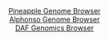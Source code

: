 <div id="Pineapple_Genome_Browser" align="center">
  <a href="https://igv.org/app/?sessionURL=blob:zZJda9swFIb_i6BlA8e27Dj.gDLcrh9p064kS9KmFCPLsq1VlhxJTpqG_PdpZWM3HTQXGwNdSIcjnfd99WzBikhFBQcJ8GwY2BACC6harCeoaRm5QQ1RICkRU8QCkpREEo4JSLagREqj6XhkbtZatypxHKrbXoN4JWzl26hBL4KjtbKxaJwTwRjKhURaSOUcS7QSDq1WvTXJUdvaZrZvB06BNHIQa2vBlXBawqtsbd7LfpWyinDRkKzpmKavAjKjx2gs7BJ9SueTFGOi1BXZDIuj9GqYzvzT6eJ8cLKYfrmYTwfzwwmtONKdJEf3uOsuD7yz6e3TqcfWF9I_OY_obR3VG3x_4H8.PH1uqSTqCIYw8qO.D_smGsoL8vw_uTaL7ul8eMzvRQDvRrfR8G6xuRmPZ.N0hr9F87d9B2BnASZwZ0gAuJZhAl3LdwdW4A16P7Ywslw3NulIQUHy8GgBLRF.Mu0PW6A3reEFKLLsXtGxgJAFkSDpxa4bwjj2gn7Yd.MY7qwt6CT7e9GeTcdx6Hqp5w2ykjJtYC4yxVtlI87tFS7t6mXPLBfPtPJJiZpqGKaFGGGa1stNWKLO_UOWFjCjX7_PGH2Pon9C3XuE2DrfF7Wc1JOvbJjP5hW5VnR5DZdPbXWhyzx6M56BMbtfNKWQDdKm31TM8SdtKyQp4toUVlTRnDKqN3OToliDBHq.gRZgwYShEMgq_.BargUD9.NvOP3d4.47">Pineapple Genome Browser</a>
</div>
<div id="Alphonso_Genome_Browser" align="center">
  <a href="https://igv.org/app/?sessionURL=blob:zZJta9swFIX_i6BlA8eW32NDGW5e1q5t2jVkoS3FyLLsiMqSK8lO0pD_Pq1s7EsHzYeNgUDSRdI95.jZgZ5IRQUHKfBsN7RdF1hArcR6jpqWkRlqiAJphZgiFpCkIpJwTEC6AxVSGi1uL83NldatSh2H6nbQIF4LW_k2atCL4GitbCwaZyQYQ4WQSAupnFOJeuHQuh.sSYHa1ja9fTt0SqSRg1i7ElwJpyW8ztfmvfxXKa8JFw3Jm45p.iogN3qMxtKu0KdsOc8wJkpdkO15eZJdnGff_Mni_nM0ul9cny0X0fJ4TmuOdCfJSXv2PLu5vwqU6uD8i7wa323j5ZN6CsOvR_74eLJpqSTqxI3doT8MgjA0wVBeks3_5NkMeqDvSxYEN0GoElFMj7xpsYBseT2bRk2PMXzTeQT2FmACd4YEgFcyTl1o.TCyQi8a_Fi6QwvCxOQjBQXpw6MFtET4yRx_2AG9bQ0vQJHn7hUdCwhZEgnSQQJh7CaJFwZxAJPE3Vs70En298KdLm6TGHqZ50V5RZk2MJe54q2yEed2jyu7fjkwzUh1nhxNx_PqyDstpue1mcaJGvVieBZ5wR_ytIBp__qJxux7VP0T9t4jxNbFocBteLgqbzFt7qTUlJAA4STbZNDAN5m8GVBs7B4WTiVkg7Q5bypm.5O5HkmKuDaFnipaUEb1dmlyFGuQup5v0AVYMGFYBLIuPkALWm4IP_5G1N8_7r8D">Alphonso Genome Browser</a>
</div>


<div id="DAF_Genomics_Browser" align="center">
  <a href="https://igv.org/app/?sessionURL=blob:tZFra9swFIb_y4H0k6_yLTaE4a23tGtLE1xDSwmKfRybWpYryUvTkP8.4XUMNsoYdCAJiXN5X51nD99QyIZ3kACx3MByXTBA1ny7pKxv8ZoylJBUtJVogMAKBXYFQrKHikpFs8VXXVkr1cvEtktamRvsOGsKaUnPor0p.aBq1KkmsSijr7yjW2kVnOlkRW3a9jXvJLdpUaCUpmP32G1WW6qPn7HV2BJXbGhVM6qutAltrLQqqt02XYkvfzHyH5T1aj6l.TId6y9xNy9n6eU8vfNOsvuz8Mt9dnOeZ2F.tGw2HVWDwJkjdpJdsXApg_zi.iyKSH.Oi5vbtthMvOOjk5e.EShnbuROvanvxQ4cDGh5MWgEUNTCTVzfiMjUIL5vvl29INQzELyB5OHRACVo8aTTH_agdr0GBRKfh5GZAVyUKCAxY8eJ3DgmgR_5Thy7B2MPg2g_mORptogjh6SEhNaaMq1fNe04Pi30Z_CjMP7WWe9_xdRPyOmEfF7nxwpfd7d34vmCpfOngHvt.orzd1AZ8O7XKi4YVTr04_kGhrZakWGnfpHxDo.H7w--">DAF Genomics Browser</a>
</div>
